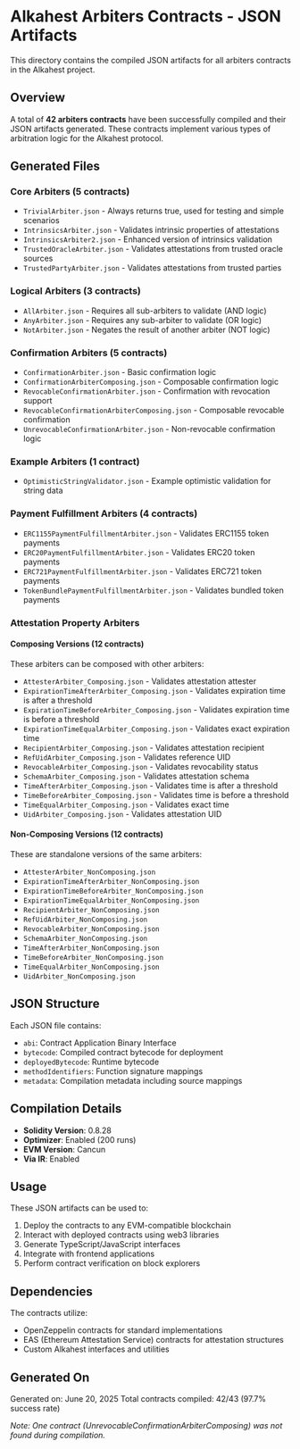 # Alkahest Arbiters Contracts - JSON Artifacts

This directory contains the compiled JSON artifacts for all arbiters contracts in the Alkahest project.

## Overview

A total of **42 arbiters contracts** have been successfully compiled and their JSON artifacts generated. These contracts implement various types of arbitration logic for the Alkahest protocol.

## Generated Files

### Core Arbiters (5 contracts)
- `TrivialArbiter.json` - Always returns true, used for testing and simple scenarios
- `IntrinsicsArbiter.json` - Validates intrinsic properties of attestations
- `IntrinsicsArbiter2.json` - Enhanced version of intrinsics validation
- `TrustedOracleArbiter.json` - Validates attestations from trusted oracle sources
- `TrustedPartyArbiter.json` - Validates attestations from trusted parties

### Logical Arbiters (3 contracts)
- `AllArbiter.json` - Requires all sub-arbiters to validate (AND logic)
- `AnyArbiter.json` - Requires any sub-arbiter to validate (OR logic)
- `NotArbiter.json` - Negates the result of another arbiter (NOT logic)

### Confirmation Arbiters (5 contracts)
- `ConfirmationArbiter.json` - Basic confirmation logic
- `ConfirmationArbiterComposing.json` - Composable confirmation logic
- `RevocableConfirmationArbiter.json` - Confirmation with revocation support
- `RevocableConfirmationArbiterComposing.json` - Composable revocable confirmation
- `UnrevocableConfirmationArbiter.json` - Non-revocable confirmation logic

### Example Arbiters (1 contract)
- `OptimisticStringValidator.json` - Example optimistic validation for string data

### Payment Fulfillment Arbiters (4 contracts)
- `ERC1155PaymentFulfillmentArbiter.json` - Validates ERC1155 token payments
- `ERC20PaymentFulfillmentArbiter.json` - Validates ERC20 token payments
- `ERC721PaymentFulfillmentArbiter.json` - Validates ERC721 token payments
- `TokenBundlePaymentFulfillmentArbiter.json` - Validates bundled token payments

### Attestation Property Arbiters

#### Composing Versions (12 contracts)
These arbiters can be composed with other arbiters:
- `AttesterArbiter_Composing.json` - Validates attestation attester
- `ExpirationTimeAfterArbiter_Composing.json` - Validates expiration time is after a threshold
- `ExpirationTimeBeforeArbiter_Composing.json` - Validates expiration time is before a threshold
- `ExpirationTimeEqualArbiter_Composing.json` - Validates exact expiration time
- `RecipientArbiter_Composing.json` - Validates attestation recipient
- `RefUidArbiter_Composing.json` - Validates reference UID
- `RevocableArbiter_Composing.json` - Validates revocability status
- `SchemaArbiter_Composing.json` - Validates attestation schema
- `TimeAfterArbiter_Composing.json` - Validates time is after a threshold
- `TimeBeforeArbiter_Composing.json` - Validates time is before a threshold
- `TimeEqualArbiter_Composing.json` - Validates exact time
- `UidArbiter_Composing.json` - Validates attestation UID

#### Non-Composing Versions (12 contracts)
These are standalone versions of the same arbiters:
- `AttesterArbiter_NonComposing.json`
- `ExpirationTimeAfterArbiter_NonComposing.json`
- `ExpirationTimeBeforeArbiter_NonComposing.json`
- `ExpirationTimeEqualArbiter_NonComposing.json`
- `RecipientArbiter_NonComposing.json`
- `RefUidArbiter_NonComposing.json`
- `RevocableArbiter_NonComposing.json`
- `SchemaArbiter_NonComposing.json`
- `TimeAfterArbiter_NonComposing.json`
- `TimeBeforeArbiter_NonComposing.json`
- `TimeEqualArbiter_NonComposing.json`
- `UidArbiter_NonComposing.json`

## JSON Structure

Each JSON file contains:
- `abi`: Contract Application Binary Interface
- `bytecode`: Compiled contract bytecode for deployment
- `deployedBytecode`: Runtime bytecode
- `methodIdentifiers`: Function signature mappings
- `metadata`: Compilation metadata including source mappings

## Compilation Details

- **Solidity Version**: 0.8.28
- **Optimizer**: Enabled (200 runs)
- **EVM Version**: Cancun
- **Via IR**: Enabled

## Usage

These JSON artifacts can be used to:
1. Deploy the contracts to any EVM-compatible blockchain
2. Interact with deployed contracts using web3 libraries
3. Generate TypeScript/JavaScript interfaces
4. Integrate with frontend applications
5. Perform contract verification on block explorers

## Dependencies

The contracts utilize:
- OpenZeppelin contracts for standard implementations
- EAS (Ethereum Attestation Service) contracts for attestation structures
- Custom Alkahest interfaces and utilities

## Generated On

Generated on: June 20, 2025
Total contracts compiled: 42/43 (97.7% success rate)

*Note: One contract (UnrevocableConfirmationArbiterComposing) was not found during compilation.*
